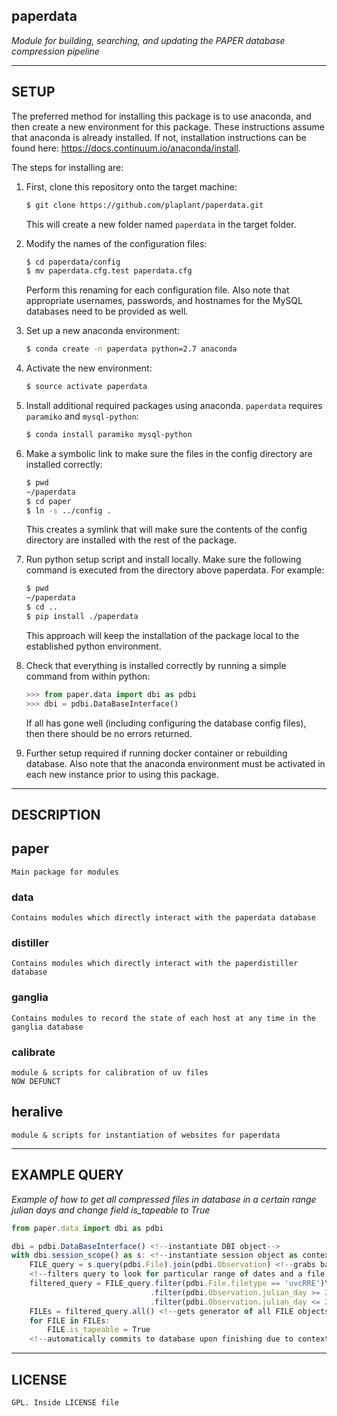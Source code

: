 ## paperdata

*Module for building, searching, and updating the PAPER database compression pipeline*

-----
SETUP
-----

The preferred method for installing this package is to use anaconda, and then create a new environment for this package. These instructions assume that anaconda is already installed. If not, installation instructions can be found here: https://docs.continuum.io/anaconda/install.

The steps for installing are:

1. First, clone this repository onto the target machine:
    ```sh
    $ git clone https://github.com/plaplant/paperdata.git 
    ```
    This will create a new folder named `paperdata` in the target folder.

2. Modify the names of the configuration files:
    ```sh
    $ cd paperdata/config
    $ mv paperdata.cfg.test paperdata.cfg
    ````

    Perform this renaming for each configuration file. Also note that appropriate usernames, passwords,
    and hostnames for the MySQL databases need to be provided as well.

3. Set up a new anaconda environment:

    ```sh
    $ conda create -n paperdata python=2.7 anaconda
    ```
    
4. Activate the new environment:

    ```sh
    $ source activate paperdata
    ```

5. Install additional required packages using anaconda. `paperdata` requires `paramiko` and `mysql-python`:

    ```sh
    $ conda install paramiko mysql-python
    ```

6. Make a symbolic link to make sure the files in the config directory are installed correctly:

   ```sh
   $ pwd
   ~/paperdata
   $ cd paper
   $ ln -s ../config .
   ```
   
   This creates a symlink that will make sure the contents of the config directory are installed 
   with the rest of the package.

7. Run python setup script and install locally. Make sure the following command is
executed from the directory above paperdata. For example:

    ```sh
    $ pwd
    ~/paperdata
    $ cd ..
    $ pip install ./paperdata
    ```
    
    This approach will keep the installation of the package local to the established python
    environment.

8. Check that everything is installed correctly by running a simple command from within python:

    ```python
    >>> from paper.data import dbi as pdbi
    >>> dbi = pdbi.DataBaseInterface()
    ```
    If all has gone well (including configuring the database config files), then there should be no errors returned.

8. Further setup required if running docker container or rebuilding database. Also note that
the anaconda environment must be activated in each new instance prior to using this package.

-----------
DESCRIPTION
-----------

## paper
```
Main package for modules
```

### data
```
Contains modules which directly interact with the paperdata database
```

### distiller
```
Contains modules which directly interact with the paperdistiller database
```

### ganglia
```
Contains modules to record the state of each host at any time in the ganglia database
```

### calibrate
```
module & scripts for calibration of uv files
NOW DEFUNCT
```

## heralive
```
module & scripts for instantiation of websites for paperdata
```

-------------
EXAMPLE QUERY
-------------
*Example of how to get all compressed files in database in a certain range julian days and change field is_tapeable to True*
```js
from paper.data import dbi as pdbi

dbi = pdbi.DataBaseInterface() <!--instantiate DBI object-->
with dbi.session_scope() as s: <!--instantiate session object as context manager-->
	FILE_query = s.query(pdbi.File).join(pdbi.Observation) <!--grabs base query object and joins table-->
	<!--filters query to look for particular range of dates and a file type-->
	filtered_query = FILE_query.filter(pdbi.File.filetype == 'uvcRRE')\
							   .filter(pdbi.Observation.julian_day >= 2455903)
							   .filter(pdbi.Observation.julian_day <= 2456036)
	FILEs = filtered_query.all() <!--gets generator of all FILE objects-->
	for FILE in FILEs:
		FILE.is_tapeable = True
	<!--automatically commits to database upon finishing due to context manager-->
```

-------
LICENSE
-------
```
GPL. Inside LICENSE file
```
